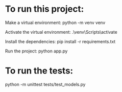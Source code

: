 # To run this project:

Make a virtual environment:
python -m venv venv

Activate the virtual environment:
.\venv\Scripts\activate

Install the dependencies:
pip install -r requirements.txt

Run the project:
python app.py

# To run the tests:

python -m unittest tests/test_models.py
